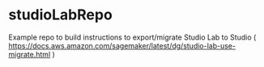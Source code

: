 # studioLabRepo
Example repo to build instructions to export/migrate Studio Lab to Studio ( https://docs.aws.amazon.com/sagemaker/latest/dg/studio-lab-use-migrate.html )
